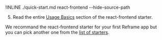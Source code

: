 !INLINE ./quick-start.md react-frontend --hide-source-path

5. Read the entire [Usage Basics](/plugins/create/starters/react-frontend#react-frontend) section of the react-frontend starter.

We recommand the react-frontend starter for your first Reframe app
but you can pick another one from the [list of starters](/docs/starters.md#readme).
